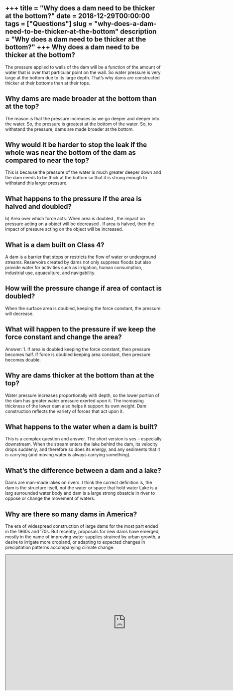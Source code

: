 +++
title = "Why does a dam need to be thicker at the bottom?"
date = 2018-12-29T00:00:00
tags = ["Questions"]
slug = "why-does-a-dam-need-to-be-thicker-at-the-bottom"
description = "Why does a dam need to be thicker at the bottom?"
+++
Why does a dam need to be thicker at the bottom?
------------------------------------------------

The pressure applied to walls of the dam will be a function of the amount of water that is over that particular point on the wall. So water pressure is very large at the bottom due to its large depth. That’s why dams are constructed thicker at their bottoms than at their tops.

Why dams are made broader at the bottom than at the top?
--------------------------------------------------------

The reason is that the pressure increases as we go deeper and deeper into the water. So, the pressure is greatest at the bottom of the water. So, to withstand the pressure, dams are made broader at the bottom.

Why would it be harder to stop the leak if the whole was near the bottom of the dam as compared to near the top?
----------------------------------------------------------------------------------------------------------------

This is because the pressure of the water is much greater deeper down and the dam needs to be thick at the bottom so that it is strong enough to withstand this larger pressure.

What happens to the pressure if the area is halved and doubled?
---------------------------------------------------------------

b) Area over which force acts. When area is doubled , the impact on pressure acting on a object will be decreased . If area is halved, then the impact of pressure acting on the object will be increased.

What is a dam built on Class 4?
-------------------------------

A dam is a barrier that stops or restricts the flow of water or underground streams. Reservoirs created by dams not only suppress floods but also provide water for activities such as irrigation, human consumption, industrial use, aquaculture, and navigability.

How will the pressure change if area of contact is doubled?
-----------------------------------------------------------

When the surface area is doubled, keeping the force constant, the pressure will decrease.

What will happen to the pressure if we keep the force constant and change the area?
-----------------------------------------------------------------------------------

Answer: 1. If area is doubled keeping the force constant, then pressure becomes half. If force is doubled keeping area constant, then pressure becomes double.

Why are dams thicker at the bottom than at the top?
---------------------------------------------------

Water pressure increases proportionally with depth, so the lower portion of the dam has greater water pressure exerted upon it. The increasing thickness of the lower dam also helps it support its own weight. Dam construction reflects the variety of forces that act upon it.

What happens to the water when a dam is built?
----------------------------------------------

This is a complex question and answer. The short version is yes – especially downstream. When the stream enters the lake behind the dam, its velocity drops suddenly, and therefore so does its energy, and any sediments that it is carrying (and moving water is always carrying something).

What’s the difference between a dam and a lake?
-----------------------------------------------

Dams are man-made lakes on rivers. I think the correct definition is, the dam is the structure itself, not the water or space that hold water Lake is a larg surrounded water body and dam is a large strong obsatcle in river to oppose or change the movement of waters.

Why are there so many dams in America?
--------------------------------------

The era of widespread construction of large dams for the most part ended in the 1960s and ‘70s. But recently, proposals for new dams have emerged, mostly in the name of improving water supplies strained by urban growth, a desire to irrigate more cropland, or adapting to expected changes in precipitation patterns accompanying climate change.

<iframe allow="accelerometer; autoplay; clipboard-write; encrypted-media; gyroscope; picture-in-picture" allowfullscreen="" class="__youtube_prefs__  epyt-is-override  no-lazyload" data-no-lazy="1" data-origheight="433" data-origwidth="770" data-skipgform_ajax_framebjll="" height="433" id="_ytid_37666" loading="lazy" src="https://www.youtube.com/embed/DyvzvVAOrlU?enablejsapi=1&autoplay=0&cc_load_policy=0&cc_lang_pref=&iv_load_policy=1&loop=0&modestbranding=0&rel=1&fs=1&playsinline=0&autohide=2&theme=dark&color=red&controls=1&" title="YouTube player" width="770"></iframe>